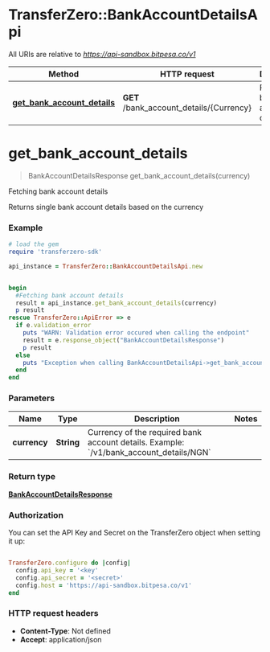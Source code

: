 # TransferZero::BankAccountDetailsApi

All URIs are relative to *https://api-sandbox.bitpesa.co/v1*

Method | HTTP request | Description
------------- | ------------- | -------------
[**get_bank_account_details**](BankAccountDetailsApi.md#get_bank_account_details) | **GET** /bank_account_details/{Currency} | Fetching bank account details


# **get_bank_account_details**
> BankAccountDetailsResponse get_bank_account_details(currency)

Fetching bank account details

Returns single bank account details based on the currency

### Example
```ruby
# load the gem
require 'transferzero-sdk'

api_instance = TransferZero::BankAccountDetailsApi.new


begin
  #Fetching bank account details
  result = api_instance.get_bank_account_details(currency)
  p result
rescue TransferZero::ApiError => e
  if e.validation_error
    puts "WARN: Validation error occured when calling the endpoint"
    result = e.response_object("BankAccountDetailsResponse")
    p result
  else
    puts "Exception when calling BankAccountDetailsApi->get_bank_account_details: #{e}"
  end
end
```

### Parameters

Name | Type | Description  | Notes
------------- | ------------- | ------------- | -------------
 **currency** | **String**| Currency of the required bank account details.  Example: &#x60;/v1/bank_account_details/NGN&#x60; | 

### Return type

[**BankAccountDetailsResponse**](BankAccountDetailsResponse.md)

### Authorization

You can set the API Key and Secret on the TransferZero object when setting it up:

```ruby

TransferZero.configure do |config|
  config.api_key = '<key'
  config.api_secret = '<secret>'
  config.host = 'https://api-sandbox.bitpesa.co/v1'
end

```

### HTTP request headers

 - **Content-Type**: Not defined
 - **Accept**: application/json



